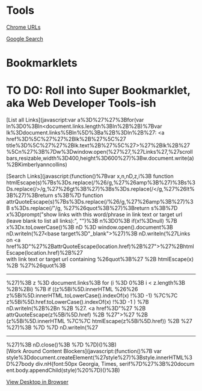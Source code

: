 # Tools  

[Chrome URLs](chrome-urls.md)  

[Google Search](google-search.md)  



# Bookmarklets  

# TO DO: Roll into Super Bookmarklet, aka Web Developer Tools-ish  

[List all Links](javascript:var a%3D%27%27%3Bfor(var ln%3D0%3Bln<document.links.length%3Bln%2B%2B)%7Bvar lk%3Ddocument.links%5Bln%5D%3Ba%2B%3Dln%2B%27: <a href%3D%5C%27%27%2Blk%2B%27%5C%27 title%3D%5C%27%27%2Blk.text%2B%27%5C%27>%27%2Blk%2B%27</a><br>%5Cn%27%3B%7Dw%3Dwindow.open(%27%27,%27Links%27,%27scrollbars,resizable,width%3D400,height%3D600%27)%3Bw.document.write(a)%2BKimberlyanncollins)  

[Search Links](javascript:(function()%7Bvar x,n,nD,z,i%3B function htmlEscape(s)%7Bs%3Ds.replace(/%26/g,%27%26amp%3B%27)%3Bs%3Ds.replace(/>/g,%27%26gt%3B%27)%3Bs%3Ds.replace(/</g,%27%26lt%3B%27)%3Breturn s%3B%7D function attrQuoteEscape(s)%7Bs%3Ds.replace(/%26/g,%27%26amp%3B%27)%3B s%3Ds.replace(/"/g, %27%26quot%3B%27)%3Breturn s%3B%7D x%3Dprompt("show links with this word/phrase in link text or target url (leave blank to list all links):", "")%3B n%3D0%3B if(x!%3Dnull) %7B x%3Dx.toLowerCase()%3B nD %3D window.open().document%3B nD.writeln(%27<html><head><title>Links containing "%27%2BhtmlEscape(x)%2B%27"</title><base target%3D"_blank"></head><body>%27)%3B nD.writeln(%27Links on <a href%3D"%27%2BattrQuoteEscape(location.href)%2B%27">%27%2BhtmlEscape(location.href)%2B%27</a><br> with link text or target url containing %26quot%3B%27 %2B htmlEscape(x) %2B %27%26quot%3B<br><hr>%27)%3B z %3D document.links%3B for (i %3D 0%3B i < z.length%3B %2B%2Bi) %7B if ((z%5Bi%5D.innerHTML %26%26 z%5Bi%5D.innerHTML.toLowerCase().indexOf(x) !%3D -1) %7C%7C z%5Bi%5D.href.toLowerCase().indexOf(x) !%3D -1 ) %7B nD.writeln(%2B%2Bn %2B %27. <a href%3D"%27 %2B attrQuoteEscape(z%5Bi%5D.href) %2B %27">%27 %2B (z%5Bi%5D.innerHTML %7C%7C htmlEscape(z%5Bi%5D.href)) %2B %27</a><br>%27)%3B %7D %7D nD.writeln(%27<hr></body></html>%27)%3B nD.close()%3B %7D %7D)()%3B)  
[Work Around Content Blockers](javascript:(function()%7B var style%3Ddocument.createElement(%27style%27)%3Bstyle.innerHTML%3D%27body&nbsp;div.nH&#123;font:50px&nbsp;Georgia,&nbsp;Times,&nbsp;serif%7D%27%3B%20document.body.appendChild(style)%20%7D)()%3B)  

[View Desktop in Browser](file:///Users/albert/Desktop/)  

